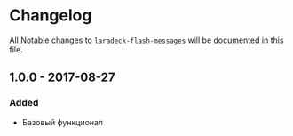 # Changelog

All Notable changes to `laradeck-flash-messages` will be documented in this file.

## 1.0.0 - 2017-08-27

### Added
- Базовый функционал
